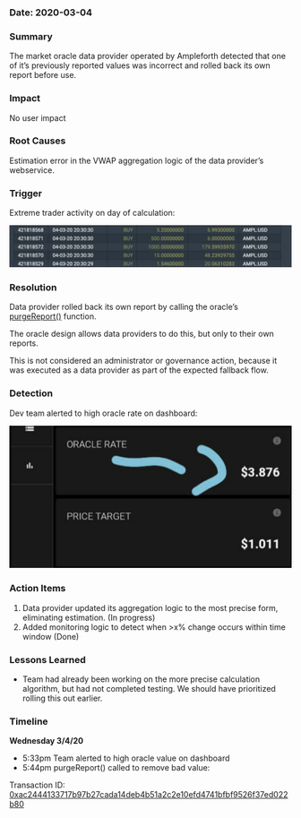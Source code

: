 ### Date: 2020-03-04

### Summary
The market oracle data provider operated by Ampleforth detected that one of it’s previously reported values was incorrect and rolled back its own report before use.

### Impact
No user impact

### Root Causes
Estimation error in the VWAP aggregation logic of the data provider’s webservice.

### Trigger
Extreme trader activity on day of calculation:

![Trade](/incident-reports/assets/2020-03-04_trade.png "The trade")

### Resolution 
Data provider rolled back its own report by calling the oracle’s [purgeReport()](https://github.com/ampleforth/market-oracle/blob/11d8b95372fb2d03de03f53343187f445cb234a4/contracts/MedianOracle.sol#L140) function.

The oracle design allows data providers to do this, but only to their own reports.

This is not considered an administrator or governance action, because it was executed as a data provider as part of the expected fallback flow.

### Detection
Dev team alerted to high oracle rate on dashboard:

![Price](/incident-reports/assets/2020-03-04_price.png "The price")

### Action Items
1. Data provider updated its aggregation logic to the most precise form, eliminating estimation. (In progress)
2. Added monitoring logic to detect when >x% change occurs within time window (Done)

### Lessons Learned
- Team had already been working on the more precise calculation algorithm, but had not completed testing. We should have prioritized rolling this out earlier.

### Timeline
**Wednesday 3/4/20**
- 5:33pm Team alerted to high oracle value on dashboard
- 5:44pm purgeReport() called to remove bad value:

Transaction ID: [0xac2444133717b97b27cada14deb4b51a2c2e10efd4741bfbf9526f37ed022b80](https://etherscan.io/tx/0xac2444133717b97b27cada14deb4b51a2c2e10efd4741bfbf9526f37ed022b80)
